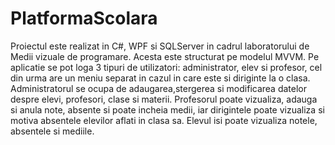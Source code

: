 # PlatformaScolara
Proiectul este realizat in C#, WPF si SQLServer in cadrul laboratorului de Medii vizuale de programare. Acesta este structurat pe modelul MVVM.
Pe aplicatie se pot loga 3 tipuri de utilizatori: administrator, elev si profesor, cel din urma are un meniu separat in cazul in care este si diriginte la o clasa.
Administratorul se ocupa de adaugarea,stergerea si modificarea datelor despre elevi, profesori, clase si materii. Profesorul poate vizualiza, adauga si anula note, absente si poate incheia medii, iar dirigintele poate vizualiza si motiva absentele elevilor aflati in clasa sa. Elevul isi poate vizualiza notele, absentele si mediile.
